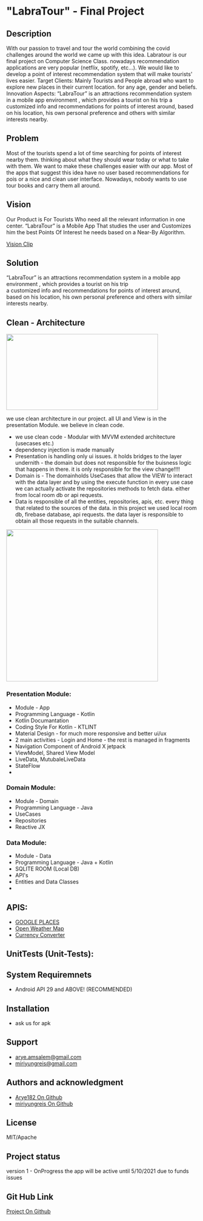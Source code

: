 # "LabraTour" - Final Project

## Description
With our passion to travel and tour the world combining the covid challenges around the world we came up with this idea.
Labratour is our final project on Computer Science Class. nowadays recommendation applications are very popular (netflix, spotify, etc…).
We would like to develop a point of interest recommendation system that will make tourists' lives easier.
Target Clients: Mainly Tourists and People abroad who want to explore new places in their current location.  for any age, gender and beliefs.
Innovation Aspects: “LabraTour” is  an attractions recommendation system in a mobile app  environment , which provides a tourist on his trip
a  customized info and recommendations for points of interest around,   based on his location, his own personal preference and others  with similar interests nearby.

## Problem
Most of the tourists spend a lot of time searching for points of interest nearby them. thinking about what they should wear
today or what to take with them. We want to make these challenges easier with our app.
Most of the apps that suggest this idea have no user based recommendations for pois or a nice and clean user interface.
Nowadays, nobody wants to use tour books and carry them all around.

## Vision
Our Product is For Tourists Who need all the relevant information in one center. “LabraTour” is a 
Mobile App That studies the user and Customizes him the best Points Of Interest he needs based on a Near-By Algorithm.

[Vision Clip](https://drive.google.com/drive/folders/1QB2G8W83gZMo1F9RghH-OQyRx7Rc6yu3)

## Solution
“LabraTour” is  an attractions recommendation system in a mobile app  environment , which provides a tourist on his trip  
a  customized info and recommendations for points of interest around,   based on his location, his own personal preference and others  with similar interests nearby.

## Clean - Architecture

<img src="https://cdn.statically.io/img/miro.medium.com/max/768/1*Xz9N14Fx30za5vggYnkBeA.png" width="400" height="200">

we use clean architecture in our project. all UI and View is in the presentation Module.
we believe in clean code.

- we use clean code - Modular with MVVM extended architecture (usecases etc.)
- dependency injection is made manually
- Presentation is handling only ui issues. it holds bridges to the layer undernith - the domain but does not
  responsible for the buisness logic that happens in there. it is only responsible for the view change!!!!
- Domain is - The domainholds UseCases that allow the VIEW to interact with the data layer and by using the
  execute function in every use case we can actually activate the repositories methods to fetch data. either from local room db or api requests.
- Data is responsible of all the entities, repositories, apis, etc. every thing that related to the sources of the data. in this
  project we used local room db, firebase database, api requests. the data layer is responsible to obtain all those requests in the suitable
  channels.

<img src="file:///android_asset/img/architecture.JPG" width="400" height="400">

### Presentation Module:
- Module - App
- Programming Language - Kotlin
- Kotlin Documantation
- Coding Style For Kotlin - KTLINT
- Material Design - for much more responsive and better ui/ux
- 2 main activities - Login and Home - the rest is managed in fragments
- Navigation Component of Android X jetpack
- ViewModel, Shared View Model
- LiveData, MutubaleLiveData
- StateFlow
- 

### Domain Module:
- Module - Domain
- Programming Language - Java
- UseCases
- Repositories
- Reactive JX

### Data Module:
- Module - Data
- Programming Language - Java + Kotlin
- SQLITE ROOM (Local DB)
- API's
- Entities and Data Classes
- 

## APIS:
- [GOOGLE PLACES](https://developers.google.com/maps/documentation/places/web-service/overview)
- [Open Weather Map](https://openweathermap.org/api)
- [Currency Converter](https://api.exchangeratesapi.io/v1/)


## UnitTests (Unit-Tests):


## System Requiremnets
- Android API 29 and ABOVE! (RECOMMENDED)

## Installation
- ask us for apk

## Support
- arye.amsalem@gmail.com  
- miriyungreis@gmail.com

## Authors and acknowledgment
- [Arye182 On Github](https://github.com/Arye182)
- [miriyungreis On Github](https://github.com/miriyungreis)

## License
MIT/Apache

## Project status
version 1 - OnProgress
the app will be active until 5/10/2021 due to funds issues

## Git Hub Link
[Project On Github](https://github.com/Arye182/LabraTour)
